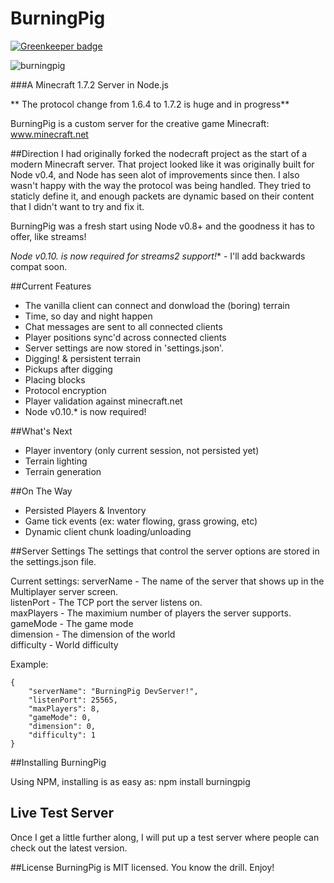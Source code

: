 BurningPig
==========

[![Greenkeeper badge](https://badges.greenkeeper.io/PaulaoDev/data-center-paulao.svg)](https://greenkeeper.io/)

![burningpig](http://joedoyle.us/burningpig.png)

###A Minecraft 1.7.2 Server in Node.js

** The protocol change from 1.6.4 to 1.7.2 is huge and in progress**


BurningPig is a custom server for the creative game Minecraft:
<a href="http://minecraft.net">www.minecraft.net</a>

##Direction
I had originally forked the nodecraft project as the start of a modern Minecraft server.  That 
project looked like it was originally built for Node v0.4, and Node has seen alot of improvements 
since then. I also wasn't happy with the way the protocol was being handled. They tried to staticly 
define it, and enough packets are dynamic based on their content that I didn't want to try and fix it.

BurningPig was a fresh start using Node v0.8+ and the goodness it has to offer, like streams!  

**Node v0.10.* is now required for streams2 support!** - I'll add backwards compat soon.

##Current Features
* The vanilla client can connect and donwload the (boring) terrain
* Time, so day and night happen
* Chat messages are sent to all connected clients
* Player positions sync'd across connected clients
* Server settings are now stored in 'settings.json'.
* Digging! & persistent terrain
* Pickups after digging
* Placing blocks
* Protocol encryption
* Player validation against minecraft.net
* Node v0.10.* is now required!

##What's Next
* Player inventory (only current session, not persisted yet)
* Terrain lighting
* Terrain generation

##On The Way
* Persisted Players & Inventory
* Game tick events (ex: water flowing, grass growing, etc)
* Dynamic client chunk loading/unloading

##Server Settings
The settings that control the server options are stored in the settings.json file.

Current settings:
serverName - The name of the server that shows up in the Multiplayer server screen.  
listenPort - The TCP port the server listens on.  
maxPlayers - The maximium number of players the server supports.  
gameMode - The game mode  
dimension - The dimension of the world  
difficulty - World difficulty  

Example:

    {
        "serverName": "BurningPig DevServer!",
        "listenPort": 25565,
        "maxPlayers": 8,
        "gameMode": 0,
        "dimension": 0,
        "difficulty": 1
    }

##Installing BurningPig

Using NPM, installing is as easy as:
    npm install burningpig
	
## Live Test Server

Once I get a little further along, I will put up a test server where people can check out the latest version.

##License
BurningPig is MIT licensed.  You know the drill.  Enjoy!
